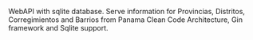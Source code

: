 WebAPI with sqlite database.
Serve information for Provincias, Distritos, Corregimientos and Barrios from Panama
Clean Code Architecture, Gin framework and Sqlite support.
